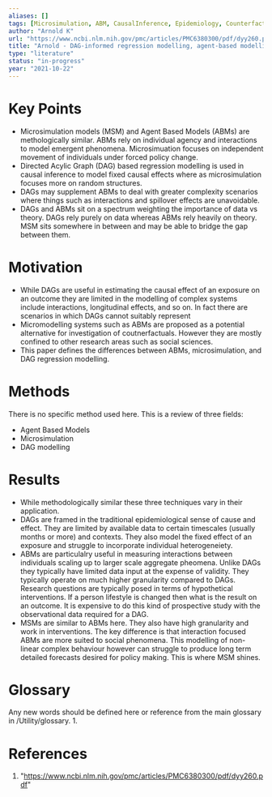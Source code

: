 ```yaml
---
aliases: []
tags: [Microsimulation, ABM, CausalInference, Epidemiology, Counterfactuals]
author: "Arnold K"
url: "https://www.ncbi.nlm.nih.gov/pmc/articles/PMC6380300/pdf/dyy260.pdf"
title: "Arnold - DAG-informed regression modelling, agent-based modelling and  microsimulation modelling. A critical comparison of methods for causal  inference"
type: "literature"
status: "in-progress"
year: "2021-10-22"
---
```


# Key Points

- Microsimulation models (MSM) and Agent Based Models (ABMs) are methologically similar. ABMs rely on individual agency and interactions to model emergent phenomena. Microsimuation focuses on independent movement of individuals under forced policy change.
- Directed Acylic Graph (DAG) based regression modelling is used in causal inference to model fixed causal effects where as microsimulation focuses more on random structures.
- DAGs may supplement ABMs to deal with greater complexity scenarios where things such as interactions and spillover effects are unavoidable.
- DAGs and ABMs sit on a spectrum weighting the importance of data vs theory. DAGs rely purely on data whereas ABMs rely heavily on theory. MSM sits somewhere in between and may be able to bridge the gap between them.


# Motivation

- While DAGs are useful in estimating the causal effect of an exposure on an outcome they are limited in the modelling of complex systems include interactions, longitudinal effects, and so on. In fact there are scenarios in which DAGs cannot suitably represent
-  Micromodelling systems such as ABMs are proposed as a potential alternative for investigation of coutnerfactuals. However they are mostly confined to other research areas such as social sciences.
-   This paper defines the differences between ABMs, microsimulation, and DAG regression modelling. 

# Methods

There is no specific method used here. This is a review of three fields:
- Agent Based Models
- Microsimulation 
- DAG modelling

# Results

- While methodologically similar these three techniques vary in their application. 
- DAGs are framed in the traditional epidemiological sense of cause and effect. They are limited by available data to certain timescales (usually months or more) and contexts. They also model the fixed effect of an exposure and struggle to incorporate individual heterogeneiety.
- ABMs are particulalry useful in measuring interactions between individuals scaling up to larger scale aggregate pheomena. Unlike DAGs they typically have limited data input at the expense of validity. They typically operate on much higher granularity compared to DAGs. Research questions are typically posed in terms of hypothetical interventions. If a person lifestyle is changed then what is the result on an outcome. It is expensive to do this kind of prospective study with the observational data required for a DAG.
-  MSMs are similar to ABMs here. They also have high granularity and work in interventions. The key difference is that interaction focused ABMs are more suited to social phenomena. This modelling of non-linear complex behaviour however can struggle to produce long term detailed forecasts desired for policy making. This is where MSM shines.

# Glossary

Any new words should be defined here or reference from the main glossary in /Utility/glossary.
1. 

# References
1. "https://www.ncbi.nlm.nih.gov/pmc/articles/PMC6380300/pdf/dyy260.pdf"

